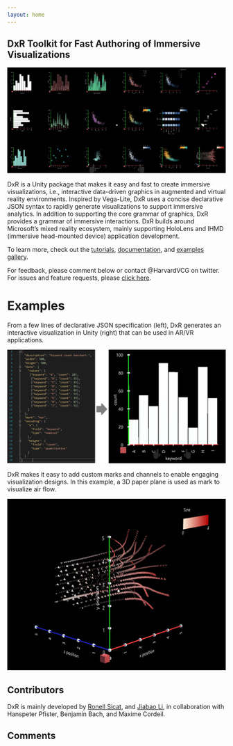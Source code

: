 ```yaml
---
layout: home
---
```


## DxR Toolkit for Fast Authoring of Immersive Visualizations

<img src="assets/img/gallery_overview.png" width="1000">

DxR is a Unity package that makes it easy and fast to create immersive visualizations, i.e., interactive data-driven graphics in augmented and virtual reality environments. Inspired by Vega-Lite, DxR uses a concise declarative JSON syntax to rapidly generate visualizations to support immersive analytics. In addition to supporting the core grammar of graphics, DxR provides a grammar of immersive interactions. DxR builds around Microsoft’s mixed reality ecosystem, mainly supporting HoloLens and IHMD (immersive head-mounted device) application development.

To learn more, check out the [tutorials](tutorials.html), [documentation](documentation.html), and [examples gallery](examples.html). 
<!-- You can also read our pre-publication paper for more detail. -->

For feedback, please comment below or contact @HarvardVCG on twitter. For issues and feature requests, please [click here](https://github.com/ronellsicat/DxR/issues?state=open).

# Examples

From a few lines of declarative JSON specification (left), DxR generates an interactive visualization in Unity (right) that can be used in AR/VR applications.

<img src="assets/img/example.png" width="800">

DxR makes it easy to add custom marks and channels to enable engaging visualization designs. In this example, a 3D paper plane is used as mark to visualize air flow.

<img src="assets/img/example_paperplane.png" width="800">

## Contributors

DxR is mainly developed by [Ronell Sicat](www.ronellsicat.com), and [Jiabao Li](https://www.jiabaoli.org/), in collaboration with Hanspeter Pfister, Benjamin Bach, and Maxime Cordeil.

## Comments
